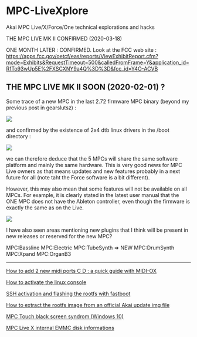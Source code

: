 # MPC-LiveXplore
Akai MPC Live/X/Force/One technical explorations and hacks

THE MPC LIVE MK II CONFIRMED (2020-03-18)

ONE MONTH LATER : CONFIRMED. Look at the FCC web site : 
https://apps.fcc.gov/oetcf/eas/reports/ViewExhibitReport.cfm?mode=Exhibits&RequestTimeout=500&calledFromFrame=Y&application_id=RfTo93wUp5E%2FXSCXNY9a4Q%3D%3D&fcc_id=Y4O-ACVB

## THE MPC LIVE MK II SOON (2020-02-01) ?

Some trace of a new MPC in the last 2.72 firmware MPC binary (beyond my previous post in gearslutsz) :

<img border="0" src="https://scontent-cdt1-1.xx.fbcdn.net/v/t1.0-9/84102618_882090452220375_7210150333543088128_n.jpg?_nc_cat=106&_nc_ohc=z3gl3AKTi3gAX92AuhU&_nc_ht=scontent-cdt1-1.xx&oh=0d6fb9e5a964ff9a557f2711ed135717&oe=5EBEB9D5"  />

and confirmed by the existence of 2x4 dtb linux drivers in the /boot directory :

<img border="0" src="https://scontent-cdg2-1.xx.fbcdn.net/v/t1.0-9/84054703_882226772206743_6139209442400403456_n.jpg?_nc_cat=110&_nc_ohc=xLlWOZHcM7sAX_4w-Ks&_nc_ht=scontent-cdg2-1.xx&oh=a28ac0cd68f776431ca1d5806d293614&oe=5E8EB670" />

we can therefore deduce that the 5 MPCs will share the same software platform and mainly the same hardware.
This is very good news for MPC Live owners as that means updates and new features probably in a next future for all
(note taht the Force software is a bit different).

However, this may also mean that some features will not be available on all MPCs.  For example, it is clearly stated in the latest user 
manual that the ONE MPC does not have the Ableton controller, even though the firmware is exactly the same as on the Live.   

<img border="0" src="https://scontent-cdt1-1.xx.fbcdn.net/v/t1.0-9/85106040_889619251467495_2131203209392291840_n.jpg?_nc_cat=106&_nc_sid=1480c5&_nc_ohc=i9EmeYz5MZMAX8Rq8ff&_nc_ht=scontent-cdt1-1.xx&oh=27e9aad0ca843261a8a4f43d04195f19&oe=5E9C7341" />

I have also seen areas mentioning new plugins that I think will be present in new releases or reserved for the new MPC?

MPC:Bassline
MPC:Electric
MPC:TubeSynth
=> NEW
MPC:DrumSynth
MPC:Xpand
MPC:OrganB3

-----------------------------------------------------------------------------------------------------------------------
[How to add 2 new midi ports C D : a quick guide with MIDI-OX](https://github.com/TheKikGen/MPC-LiveXplore/wiki/Add-2-new-midi-ports-C-D---a-quick-guide-with-MIDI-OX)

[How to activate the linux console](https://github.com/TheKikGen/MPC-LiveXplore/wiki/How-to-activate-the-linux-console)

[SSH activation and flashing the rootfs with fastboot](https://github.com/TheKikGen/MPC-LiveXplore/wiki/SSH-activation-and-flashing-the-rootfs-with-fastboot)

[How to extract the rootfs image from an official Akai update img file](https://github.com/TheKikGen/MPC-LiveXplore/wiki/How-to-extract-the-2.6-rootfs-img-from-the-update.img)

[MPC Touch black screen syndrom (Windows 10)](https://github.com/TheKikGen/MPC-LiveXplore/wiki/MPC-Touch-black-screen-syndrom-(Win-10))

[MPC Live X internal EMMC disk informations](https://github.com/TheKikGen/MPC-LiveXplore/wiki/MPC-Live-X-internal-EMMC-disk-informations)


